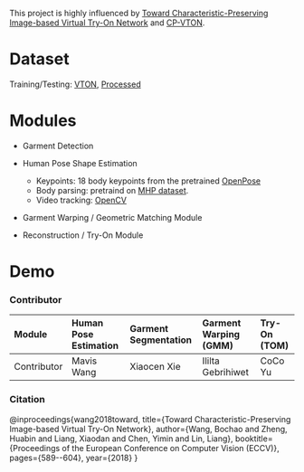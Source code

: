 This project is highly influenced by [Toward Characteristic-Preserving Image-based Virtual Try-On Network](https://arxiv.org/abs/1807.07688) and [CP-VTON](https://github.com/sergeywong/cp-vton).


# Dataset
Training/Testing: [VTON](https://github.com/xthan/VITON), [Processed](https://drive.google.com/open?id=1MxCUvKxejnwWnoZ-KoCyMCXo3TLhRuTo)

# Modules
- Garment Detection

- Human Pose Shape Estimation
  * Keypoints: 18 body keypoints from the pretrained [OpenPose](https://github.com/CMU-Perceptual-Computing-Lab/openpose)
  * Body parsing: pretraind on [MHP dataset](https://lv-mhp.github.io/).
  * Video tracking: [OpenCV](https://docs.opencv.org/)
  
- Garment Warping / Geometric Matching Module

- Reconstruction / Try-On Module


# Demo


### Contributor
|Module  | Human Pose Estimation | Garment Segmentation | Garment Warping (GMM) |  Try-On (TOM)|
|:------ | :----- | :------ | :----- | :----|
|Contributor  | Mavis Wang | Xiaocen Xie |  Ililta Gebrihiwet  | CoCo Yu |


### Citation
@inproceedings{wang2018toward,
	title={Toward Characteristic-Preserving Image-based Virtual Try-On Network},
	author={Wang, Bochao and Zheng, Huabin and Liang, Xiaodan and Chen, Yimin and Lin, Liang},
	booktitle={Proceedings of the European Conference on Computer Vision (ECCV)},
	pages={589--604},
	year={2018}
}
